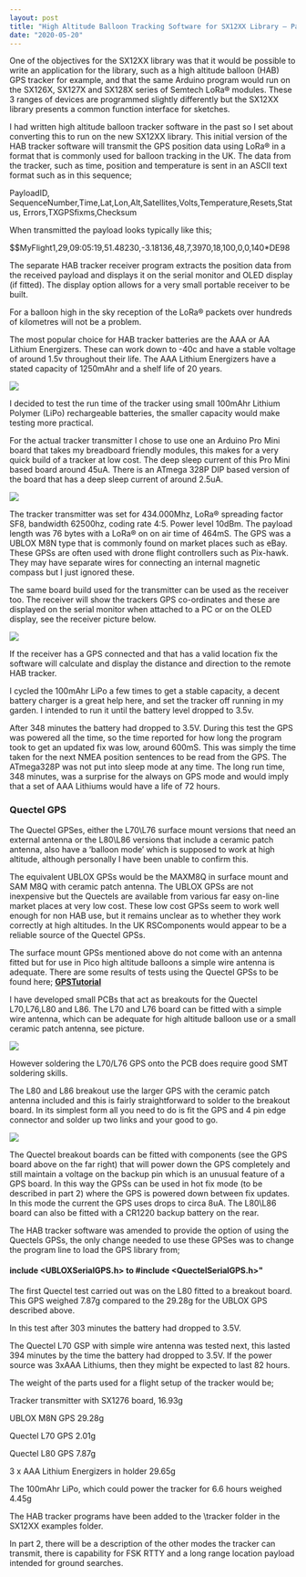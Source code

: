 ```yaml
---
layout: post
title: "High Altitude Balloon Tracking Software for SX12XX Library – Part 1"
date: "2020-05-20"
---
```


One of the objectives for the SX12XX library was that it would be possible to write an application for the library, such as a high altitude balloon (HAB) GPS tracker for example, and that the same Arduino program would run on the SX126X, SX127X and SX128X series of Semtech LoRa® modules. These 3 ranges of devices are programmed slightly differently but the SX12XX library presents a common function interface for sketches.

I had written high altitude balloon tracker software in the past so I set about converting this to run on the new SX12XX library. This initial version of the HAB tracker software will transmit the GPS position data using LoRa® in a format that is commonly used for balloon tracking in the UK. The data from the tracker, such as time, position and temperature is sent in an ASCII text format such as in this sequence;

PayloadID, SequenceNumber,Time,Lat,Lon,Alt,Satellites,Volts,Temperature,Resets,Status, Errors,TXGPSfixms,Checksum

When transmitted the payload looks typically like this;

$$MyFlight1,29,09:05:19,51.48230,-3.18136,48,7,3970,18,100,0,0,140\*DE98

The separate HAB tracker receiver program extracts the position data from the received payload and displays it on the serial monitor and OLED display (if fitted). The display option allows for a very small portable receiver to be built.

For a balloon high in the sky reception of the LoRa® packets over hundreds of kilometres will not be a problem.

The most popular choice for HAB tracker batteries are the AAA or AA Lithium Energizers. These can work down to -40c and have a stable voltage of around 1.5v throughout their life. The AAA Lithium Energizers have a stated capacity of 1250mAhr and a shelf life of 20 years.

![](/images/AAA-Lithiums.jpg)

I decided to test the run time of the tracker using small 100mAhr Lithium Polymer (LiPo) rechargeable batteries, the smaller capacity would make testing more practical.

For the actual tracker transmitter I chose to use one an Arduino Pro Mini board that takes my breadboard friendly modules, this makes for a very quick build of a tracker at low cost. The deep sleep current of this Pro Mini based board around 45uA. There is an ATmega 328P DIP based version of the board that has a deep sleep current of around 2.5uA.

![](/images/Tracker-with-UBLOX.jpg)

The tracker transmitter was set for 434.000Mhz, LoRa® spreading factor SF8, bandwidth 62500hz, coding rate 4:5. Power level 10dBm. The payload length was 76 bytes with a LoRa® on on air time of 464mS. The GPS was a UBLOX M8N type that is commonly found on market places such as eBay. These GPSs are often used with drone flight controllers such as Pix-hawk. They may have separate wires for connecting an internal magnetic compass but I just ignored these.

The same board build used for the transmitter can be used as the receiver too. The receiver will show the trackers GPS co-ordinates and these are displayed on the serial monitor when attached to a PC or on the OLED display, see the receiver picture below.

![](/images/Receiver-UBLOX-918x1024.jpg)

If the receiver has a GPS connected and that has a valid location fix the software will calculate and display the distance and direction to the remote HAB tracker.

I cycled the 100mAhr LiPo a few times to get a stable capacity, a decent battery charger is a great help here, and set the tracker off running in my garden. I intended to run it until the battery level dropped to 3.5v.

After 348 minutes the battery had dropped to 3.5V. During this test the GPS was powered all the time, so the time reported for how long the program took to get an updated fix was low, around 600mS. This was simply the time taken for the next NMEA position sentences to be read from the GPS. The ATmega328P was not put into sleep mode at any time. The long run time, 348 minutes, was a surprise for the always on GPS mode and would imply that a set of AAA Lithiums would have a life of 72 hours.

### Quectel GPS

The Quectel GPSes, either the L70\\L76 surface mount versions that need an external antenna or the L80\\L86 versions that include a ceramic patch antenna, also have a ‘balloon mode’ which is supposed to work at high altitude, although personally I have been unable to confirm this.

The equivalent UBLOX GPSs would be the MAXM8Q in surface mount and SAM M8Q with ceramic patch antenna. The UBLOX GPSs are not inexpensive but the Quectels are available from various far easy on-line market places at very low cost. These low cost GPSs seem to work well enough for non HAB use, but it remains unclear as to whether they work correctly at high altitudes. In the UK RSComponents would appear to be a reliable source of the Quectel GPSs.

The surface mount GPSs mentioned above do not come with an antenna fitted but for use in Pico high altitude balloons a simple wire antenna is adequate. There are some results of tests using the Quectel GPSs to be found here; **[GPSTutorial](https://github.com/StuartsProjects/GPSTutorial/tree/master/GPS%20performance%20comparisons)**
 
I have developed small PCBs that act as breakouts for the Quectel L70,L76,L80 and L86. The L70 and L76 board can be fitted with a simple wire antenna, which can be adequate for high altitude balloon use or a small ceramic patch antenna, see picture.

![](/images/L70-GPS-Wire-Antenna-2-2-712x1024.jpg)

However soldering the L70/L76 GPS onto the PCB does require good SMT soldering skills.

The L80 and L86 breakout use the larger GPS with the ceramic patch antenna included and this is fairly straightforward to solder to the breakout board. In its simplest form all you need to do is fit the GPS and 4 pin edge connector and solder up two links and your good to go.

![](/images/L80_GPS.jpg)


The Quectel breakout boards can be fitted with components (see the GPS board above on the far right) that will power down the GPS completely and still maintain a voltage on the backup pin which is an unusual feature of a GPS board. In this way the GPSs can be used in hot fix mode (to be described in part 2) where the GPS is powered down between fix updates. In this mode the current the GPS uses drops to circa 8uA. The L80\\L86 board can also be fitted with a CR1220 backup battery on the rear.

The HAB tracker software was amended to provide the option of using the Quectels GPSs, the only change needed to use these GPSes was to change the program line to load the GPS library from;

#### include <UBLOXSerialGPS.h> to #include <QuectelSerialGPS.h>"


The first Quectel test carried out was on the L80 fitted to a breakout board. This GPS weighed 7.87g compared to the 29.28g for the UBLOX GPS described above.

In this test after 303 minutes the battery had dropped to 3.5V.

The Quectel L70 GSP with simple wire antenna was tested next, this lasted 394 minutes by the time the battery had dropped to 3.5V. If the power source was 3xAAA Lithiums, then they might be expected to last 82 hours.

The weight of the parts used for a flight setup of the tracker would be;

Tracker transmitter with SX1276 board, 16.93g

UBLOX M8N GPS 29.28g

Quectel L70 GPS 2.01g

Quectel L80 GPS 7.87g

3 x AAA Lithium Energizers in holder 29.65g

The 100mAhr LiPo, which could power the tracker for 6.6 hours weighed 4.45g

The HAB tracker programs have been added to the \\tracker folder in the SX12XX examples folder.

In part 2, there will be a description of the other modes the tracker can transmit, there is capability for FSK RTTY and a long range location payload intended for ground searches.


